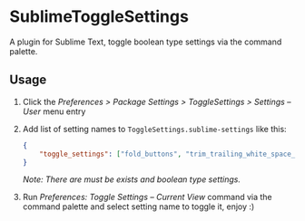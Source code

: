 SublimeToggleSettings
=====================

A plugin for Sublime Text, toggle boolean type settings via the command palette.

Usage
-----

1. Click the *Preferences > Package Settings > ToggleSettings > Settings – User* menu entry

2. Add list of setting names to `ToggleSettings.sublime-settings` like this:

    ```json
    {
        "toggle_settings": ["fold_buttons", "trim_trailing_white_space_on_save"]
    }
    ```

    *Note: There are must be exists and boolean type settings.*

3. Run *Preferences: Toggle Settings – Current View* command via the command palette and select setting name to toggle it, enjoy :)

